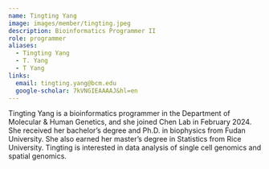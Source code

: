 ```yaml
---
name: Tingting Yang
image: images/member/tingting.jpeg
description: Bioinformatics Programmer II
role: programmer
aliases:
  - Tingting Yang
  - T. Yang
  - T Yang
links:
  email: tingting.yang@bcm.edu
  google-scholar: 7kVNGIEAAAAJ&hl=en
---
```


Tingting Yang is a bioinformatics programmer in the Department of Molecular & Human Genetics, and she joined Chen Lab in February 2024. She received her bachelor’s degree and Ph.D. in biophysics from Fudan University. She also earned her master’s degree in Statistics from Rice University. Tingting is interested in data analysis of single cell genomics and spatial genomics.
